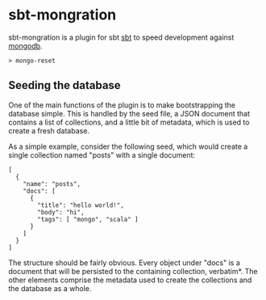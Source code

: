 # sbt-mongration

sbt-mongration is a plugin for sbt [sbt](http://code.google.com/p/simple-build-tool/)
to speed development against [mongodb](http://www.mongodb.org/).

    > mongo-reset
    
## Seeding the database

One of the main functions of the plugin is to make bootstrapping the database simple.
This is handled by the seed file, a JSON document that contains a list of collections,
and a little bit of metadata, which is used to create a fresh database.

As a simple example, consider the following seed, which would create a single
collection named "posts" with a single document:

    [
      {
        "name": "posts",
        "docs": [
          {
            "title": "hello world!",
            "body": "hi",
            "tags": [ "mongo", "scala" ]
          }
        ]
      }
    ]
    
The structure should be fairly obvious. Every object under "docs" is a document
that will be persisted to the containing collection, verbatim*. The other
elements comprise the metadata used to create the collections and the database
as a whole.